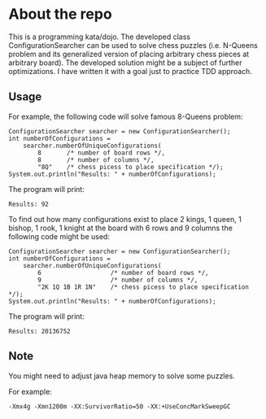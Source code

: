 # About the repo

This is a programming kata/dojo. The developed class ConfigurationSearcher 
can be used to solve chess puzzles (i.e. N-Queens problem and its generalized 
version of placing arbitrary chess pieces at arbitrary board).
The developed solution might be a subject of further optimizations.
I have written it with a goal just to practice TDD approach.

## Usage

For example, the following code will solve famous 8-Queens problem:

    ConfigurationSearcher searcher = new ConfigurationSearcher();
    int numberOfConfigurations = 
        searcher.numberOfUniqueConfigurations(
            8       /* number of board rows */, 
            8       /* number of columns */,
            "8Q"    /* chess picess to place specification */); 
    System.out.println("Results: " + numberOfConfigurations);
    
The program will print:
    
    Results: 92
    
To find out how many configurations exist to place 2 kings, 1 queen, 1 bishop, 
1 rook, 1 knight at the board with 6 rows and 9 columns the following code might be used:
             
    ConfigurationSearcher searcher = new ConfigurationSearcher();
    int numberOfConfigurations = 
        searcher.numberOfUniqueConfigurations(
            6                   /* number of board rows */, 
            9                   /* number of columns */,
            "2K 1Q 1B 1R 1N"    /* chess picess to place specification */); 
    System.out.println("Results: " + numberOfConfigurations);

The program will print:

    Results: 20136752

## Note

You might need to adjust java heap memory to solve some puzzles.

For example:

    -Xmx4g -Xmn1200m -XX:SurvivorRatio=50 -XX:+UseConcMarkSweepGC